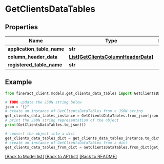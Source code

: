 # GetClientsDataTables


## Properties

Name | Type | Description | Notes
------------ | ------------- | ------------- | -------------
**application_table_name** | **str** |  | [optional] 
**column_header_data** | [**List[GetClientsColumnHeaderData]**](GetClientsColumnHeaderData.md) |  | [optional] 
**registered_table_name** | **str** |  | [optional] 

## Example

```python
from fineract_client.models.get_clients_data_tables import GetClientsDataTables

# TODO update the JSON string below
json = "{}"
# create an instance of GetClientsDataTables from a JSON string
get_clients_data_tables_instance = GetClientsDataTables.from_json(json)
# print the JSON string representation of the object
print(GetClientsDataTables.to_json())

# convert the object into a dict
get_clients_data_tables_dict = get_clients_data_tables_instance.to_dict()
# create an instance of GetClientsDataTables from a dict
get_clients_data_tables_from_dict = GetClientsDataTables.from_dict(get_clients_data_tables_dict)
```
[[Back to Model list]](../README.md#documentation-for-models) [[Back to API list]](../README.md#documentation-for-api-endpoints) [[Back to README]](../README.md)


